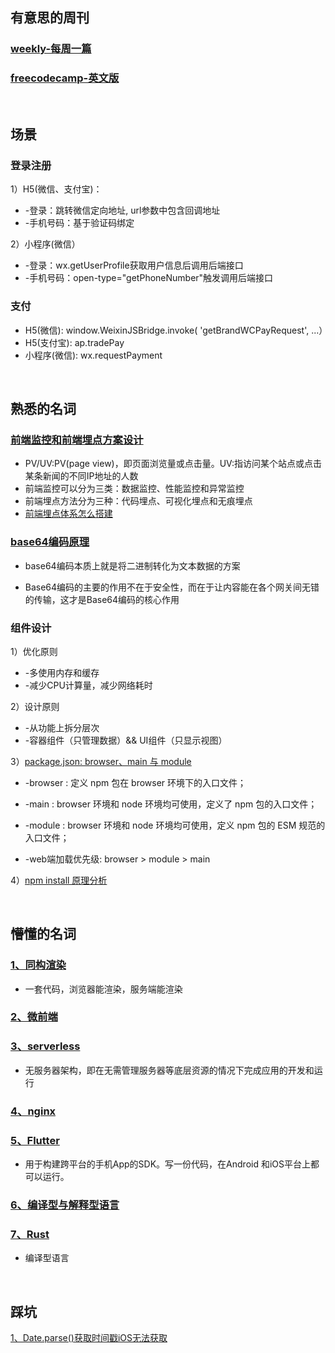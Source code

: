 ## 有意思的周刊
### [weekly-每周一篇](https://github.com/ruanyf/weekly)
### [freecodecamp-英文版](https://www.freecodecamp.org/news/search)

<br/>

## 场景
### 登录注册
1）H5(微信、支付宝)：
* -登录：跳转微信定向地址, url参数中包含回调地址
* -手机号码：基于验证码绑定

2）小程序(微信）
* -登录：wx.getUserProfile获取用户信息后调用后端接口
* -手机号码：open-type="getPhoneNumber"触发调用后端接口

### 支付
* H5(微信):  window.WeixinJSBridge.invoke( 'getBrandWCPayRequest', ...）
* H5(支付宝): ap.tradePay
* 小程序(微信):  wx.requestPayment

<br/>

## 熟悉的名词
### [前端监控和前端埋点方案设计](https://github.com/forthealllight/blog/issues/23) 

  * PV/UV:PV(page view)，即页面浏览量或点击量。UV:指访问某个站点或点击某条新闻的不同IP地址的人数
  * 前端监控可以分为三类：数据监控、性能监控和异常监控
  * 前端埋点方法分为三种：代码埋点、可视化埋点和无痕埋点
  * [前端埋点体系怎么搭建](https://github.com/closertb/closertb.github.io/issues/46)

### [base64编码原理](https://juejin.cn/post/6844903663459106829)

   * base64编码本质上就是将二进制转化为文本数据的方案
   
   * Base64编码的主要的作用不在于安全性，而在于让内容能在各个网关间无错的传输，这才是Base64编码的核心作用

### 组件设计
1）优化原则
  * -多使用内存和缓存
  * -减少CPU计算量，减少网络耗时
  
2）设计原则
  * -从功能上拆分层次
  * -容器组件（只管理数据）&& UI组件（只显示视图）
  
3）[package.json: browser、main 与 module](https://juejin.cn/post/6844903862977953806)
  
  * -browser : 定义 npm 包在 browser 环境下的入口文件；
  * -main : browser 环境和 node 环境均可使用，定义了 npm 包的入口文件；
  * -module : browser 环境和 node 环境均可使用，定义 npm 包的 ESM 规范的入口文件；
     
  * -web端加载优先级: browser > module > main 

4）[npm install 原理分析](https://cloud.tencent.com/developer/article/1555982) 
  
<br/>

## 懵懂的名词

### [1、同构渲染](https://juejin.cn/post/6844903512296390664)

* 一套代码，浏览器能渲染，服务端能渲染

### [2、微前端](https://tech.meituan.com/2020/02/27/meituan-waimai-micro-frontends-practice.html)

### [3、serverless](https://cloud.tencent.com/developer/article/1672933)

* 无服务器架构，即在无需管理服务器等底层资源的情况下完成应用的开发和运行


### [4、nginx](https://juejin.cn/post/6844904129987526663)
   

### [5、Flutter](https://www.jianshu.com/p/51e989500ca3)

* 用于构建跨平台的手机App的SDK。写一份代码，在Android 和iOS平台上都可以运行。


### [6、编译型与解释型语言](https://www.tspweb.com/key/%E7%BC%96%E8%AF%91%E8%AF%AD%E8%A8%80.html)


### [7、Rust](https://zhuanlan.zhihu.com/p/62057547)

* 编译型语言


<br/>

## 踩坑
[1、Date.parse()获取时间戳iOS无法获取](https://blog.csdn.net/mayuko2012/article/details/78181484?spm=1001.2101.3001.6661.1&utm_medium=distribute.pc_relevant_t0.none-task-blog-2%7Edefault%7ECTRLIST%7ERate-1-78181484-blog-91863886.pc_relevant_3mothn_strategy_recovery&depth_1-utm_source=distribute.pc_relevant_t0.none-task-blog-2%7Edefault%7ECTRLIST%7ERate-1-78181484-blog-91863886.pc_relevant_3mothn_strategy_recovery&utm_relevant_index=1)


